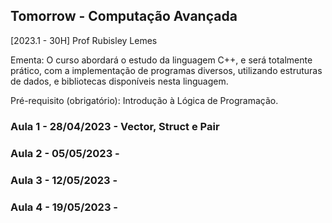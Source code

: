 ## Tomorrow - Computação Avançada 
[2023.1 - 30H] Prof Rubisley Lemes

Ementa: O curso abordará o estudo da linguagem C++, e será totalmente prático, com a implementação de programas diversos, utilizando estruturas de dados, e bibliotecas disponíveis nesta linguagem.

Pré-requisito (obrigatório): Introdução à Lógica de Programação.

### Aula 1 - 28/04/2023 - Vector, Struct e Pair
### Aula 2 - 05/05/2023 - 
### Aula 3 - 12/05/2023 - 
### Aula 4 - 19/05/2023 - 